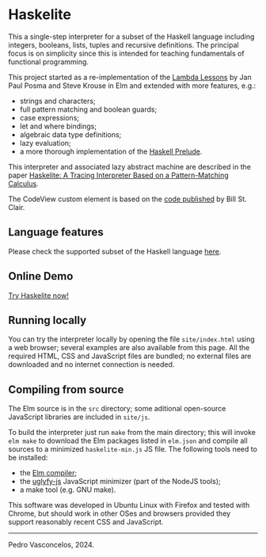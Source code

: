 
# Haskelite

This a single-step interpreter for a subset of the Haskell language
including integers, booleans, lists, tuples and recursive
definitions. The principal focus is on simplicity since this is
intended for teaching fundamentals of functional programming.

This project started as a re-implementation of the [Lambda
Lessons](https://stevekrouse.com/hs.js/) by Jan Paul Posma and Steve
Krouse in Elm and extended with more features, e.g.:

* strings and characters;
* full pattern matching and boolean guards;
* case expressions;
* let and where bindings;
* algebraic data type definitions;
* lazy evaluation;
* a more thorough implementation of the [Haskell
  Prelude](https://www.haskell.org/onlinereport/standard-prelude.html).

This interpreter and associated lazy abstract machine are
described in the paper [Haskelite: A Tracing Interpreter Based on a
Pattern-Matching Calculus](https://doi.org/10.1145/3677999.3678274).

The CodeView custom element is based on the [code published](https://github.com/billstclair/elm-custom-element/) by Bill St. Clair.

## Language features

Please check the supported subset of the Haskell language
[here](site/language.html).

## Online Demo

[Try Haskelite now!](https://pbv.github.io/haskelite/site/index.html)

## Running locally

You can try the interpreter locally by opening the file
`site/index.html` using a web browser; several examples are also
available from this page. All the required HTML, CSS and JavaScript
files are bundled; no external files are downloaded and no internet
connection is needed.

## Compiling from source

The Elm source is in the `src` directory; some aditional open-source
JavaScript libraries are included in `site/js`.

To build the interpreter just run `make` from the main directory; this
will invoke `elm make` to download the Elm packages listed in
`elm.json` and compile all sources to a minimized `haskelite-min.js`
JS file.  The following tools need to be installed:

* the [Elm compiler](https://elm-lang.org/);
* the [uglyfy-js](https://www.npmjs.com/package/uglify-js) JavaScript
  minimizer (part of the NodeJS tools);
* a make tool (e.g. GNU make).

This software was developed in Ubuntu Linux with Firefox and tested
with Chrome, but should work in other OSes and browsers provided
they support reasonably recent CSS and JavaScript.


----

Pedro Vasconcelos, 2024.
